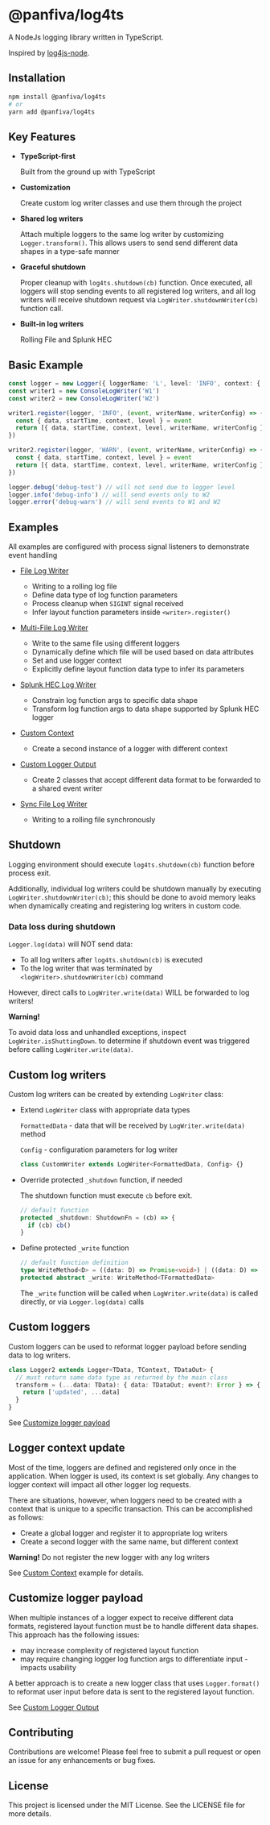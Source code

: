 # @panfiva/log4ts

A NodeJs logging library written in TypeScript.

Inspired by [log4js-node](https://log4js-node.github.io/log4js-node).

## Installation

```bash
npm install @panfiva/log4ts
# or
yarn add @panfiva/log4ts
```

## Key Features

- **TypeScript-first**

  Built from the ground up with TypeScript

- **Customization**

  Create custom log writer classes and use them through the project

- **Shared log writers**

  Attach multiple loggers to the same log writer by customizing `Logger.transform()`.
  This allows users to send send different data shapes in a type-safe manner

- **Graceful shutdown**

  Proper cleanup with `log4ts.shutdown(cb)` function. Once executed, all loggers will stop
  sending events to all registered log writers, and all log writers will receive shutdown
  request via `LogWriter.shutdownWriter(cb)` function call.

- **Built-in log writers**

  Rolling File and Splunk HEC

## Basic Example

```ts
const logger = new Logger({ loggerName: 'L', level: 'INFO', context: { label: 'test' } })
const writer1 = new ConsoleLogWriter('W1')
const writer2 = new ConsoleLogWriter('W2')

writer1.register(logger, 'INFO', (event, writerName, writerConfig) => {
  const { data, startTime, context, level } = event
  return [{ data, startTime, context, level, writerName, writerConfig }]
})

writer2.register(logger, 'WARN', (event, writerName, writerConfig) => {
  const { data, startTime, context, level } = event
  return [{ data, startTime, context, level, writerName, writerConfig }]
})

logger.debug('debug-test') // will not send due to logger level
logger.info('debug-info') // will send events only to W2
logger.error('debug-warn') // will send events to W1 and W2
```

## Examples

All examples are configured with process signal listeners to demonstrate event handling

- [File Log Writer](./src/examples/file.ts)

  - Writing to a rolling log file
  - Define data type of log function parameters
  - Process cleanup when `SIGINT` signal received
  - Infer layout function parameters inside `<writer>.register()`

- [Multi-File Log Writer](./src/examples/multiFile.ts)

  - Write to the same file using different loggers
  - Dynamically define which file will be used based on data attributes
  - Set and use logger context
  - Explicitly define layout function data type to infer its parameters

- [Splunk HEC Log Writer](./src/examples/splunkHec.ts)

  - Constrain log function args to specific data shape
  - Transform log function args to data shape supported by Splunk HEC logger

- [Custom Context](src/examples/customContext.ts)

  - Create a second instance of a logger with different context

- [Custom Logger Output](src/examples/customLoggerOutput.ts)

  - Create 2 classes that accept different data format to be
    forwarded to a shared event writer

- [Sync File Log Writer](./src/examples/fileSync.ts)

  - Writing to a rolling file synchronously

## Shutdown

Logging environment should execute `log4ts.shutdown(cb)` function before process exit.

Additionally, individual log writers could be shutdown manually by executing
`LogWriter.shutdownWriter(cb)`; this should be done to avoid memory leaks when
dynamically creating and registering log writers in custom code.

### Data loss during shutdown

`Logger.log(data)` will NOT send data:

- To all log writers after `log4ts.shutdown(cb)` is executed
- To the log writer that was terminated by `<logWriter>.shutdownWriter(cb)` command

However, direct calls to `LogWriter.write(data)` WILL be forwarded to log writers!

**Warning!**

To avoid data loss and unhandled exceptions, inspect `LogWriter.isShuttingDown`.
to determine if shutdown event was triggered before calling `LogWriter.write(data)`.

## Custom log writers

Custom log writers can be created by extending `LogWriter` class:

- Extend `LogWriter` class with appropriate data types

  `FormattedData` - data that will be received by `LogWriter.write(data)` method

  `Config` - configuration parameters for log writer

  ```ts
  class CustomWriter extends LogWriter<FormattedData, Config> {}
  ```

- Override protected `_shutdown` function, if needed

  The shutdown function must execute `cb` before exit.

  ```ts
  // default function
  protected _shutdown: ShutdownFn = (cb) => {
    if (cb) cb()
  }
  ```

- Define protected `_write` function

  ```ts
  // default function definition
  type WriteMethod<D> = ((data: D) => Promise<void>) | ((data: D) => void)
  protected abstract _write: WriteMethod<TFormattedData>
  ```

  The `_write` function will be called when `LogWriter.write(data)`
  is called directly, or via `Logger.log(data)` calls

## Custom loggers

Custom loggers can be used to reformat logger payload before sending data
to log writers.

```ts
class Logger2 extends Logger<TData, TContext, TDataOut> {
  // must return same data type as returned by the main class
  transform = (...data: TData): { data: TDataOut; event?: Error } => {
    return ['updated', ...data]
  }
}
```

See [Customize logger payload](./README.md#customize-logger-payload)

## Logger context update

Most of the time, loggers are defined and registered only once in the application.
When logger is used, its context is set globally. Any changes to logger context will
impact all other logger log requests.

There are situations, however, when loggers need to be created with a context that is
unique to a specific transaction. This can be accomplished as follows:

- Create a global logger and register it to appropriate log writers
- Create a second logger with the same name, but different context

**Warning!** Do not register the new logger with any log writers

See [Custom Context](src/examples/customContext.ts) example for details.

## Customize logger payload

When multiple instances of a logger expect to receive different data formats,
registered layout function must be to handle different data shapes. This approach
has the following issues:

- may increase complexity of registered layout function
- may require changing logger log function args to differentiate input - impacts usability

A better approach is to create a new logger class that uses `Logger.format()` to reformat
user input before data is sent to the registered layout function.

See [Custom Logger Output](src/examples/customLoggerOutput.ts)

## Contributing

Contributions are welcome! Please feel free to submit a pull request
or open an issue for any enhancements or bug fixes.

## License

This project is licensed under the MIT License. See the LICENSE file for more details.

